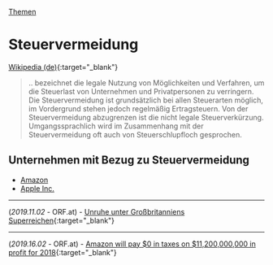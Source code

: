 [Themen](../themen.html)   

# Steuervermeidung

[Wikipedia (de)](https://de.wikipedia.org/wiki/Steuervermeidung){:target="_blank"}   

> .. bezeichnet die legale Nutzung von Möglichkeiten und Verfahren, um die Steuerlast von Unternehmen und Privatpersonen zu verringern. Die Steuervermeidung ist grundsätzlich bei allen Steuerarten möglich, im Vordergrund stehen jedoch regelmäßig Ertragsteuern. Von der Steuervermeidung abzugrenzen ist die nicht legale Steuerverkürzung. Umgangssprachlich wird im Zusammenhang mit der Steuervermeidung oft auch von Steuerschlupfloch gesprochen.

## Unternehmen mit Bezug zu Steuervermeidung
* [Amazon](../konzerne/amazon#steuervermeidung)
* [Apple Inc.](../konzerne/apple_inc#steuervermeidung)

---

(_2019.11.02_ - ORF.at) - [Unruhe unter Großbritanniens Superreichen](https://orf.at/stories/3142911/){:target="_blank"}   

---

(_2019.16.02_ - ORF.at) - [Amazon will pay $0 in taxes on $11,200,000,000 in profit for 2018](https://finance.yahoo.com/news/amazon-taxes-zero-180337770.html){:target="_blank"}   
